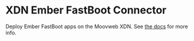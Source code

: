 # XDN Ember FastBoot Connector

Deploy Ember FastBoot apps on the Moovweb XDN. See [the docs](https://developer.moovweb.com/guides/fastboot) for more info.
